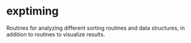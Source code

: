 # exptiming
Routines for analyzing different sorting routines and data structures, in addition to routines to visualize results.
